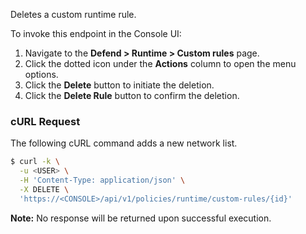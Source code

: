 Deletes a custom runtime rule.

To invoke this endpoint in the Console UI:

1. Navigate to the **Defend > Runtime > Custom rules** page.
2. Click the dotted icon under the **Actions** column to open the menu options.
3. Click the **Delete** button to initiate the deletion. 
4. Click the **Delete Rule** button to confirm the deletion.

### cURL Request

The following cURL command adds a new network list.

```bash
$ curl -k \
  -u <USER> \
  -H 'Content-Type: application/json' \
  -X DELETE \
  'https://<CONSOLE>/api/v1/policies/runtime/custom-rules/{id}'
```

​**Note:** No response will be returned upon successful execution.
